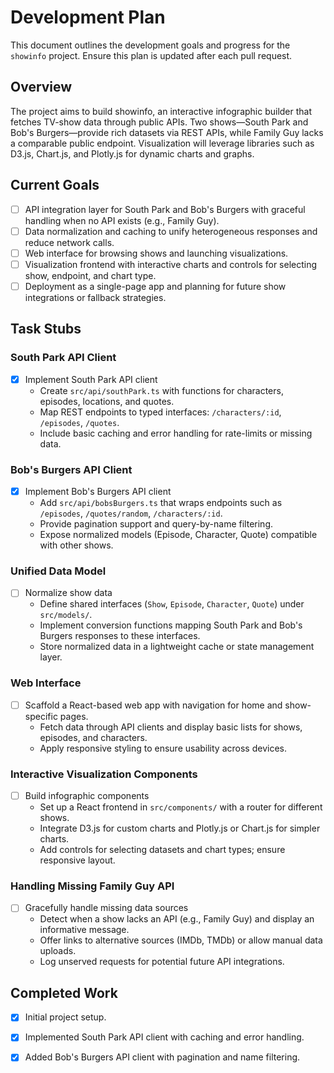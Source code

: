 # Development Plan

This document outlines the development goals and progress for the `showinfo` project. Ensure this plan is updated after each pull request.

## Overview
The project aims to build showinfo, an interactive infographic builder that fetches TV-show data through public APIs. Two shows—South Park and Bob's Burgers—provide rich datasets via REST APIs, while Family Guy lacks a comparable public endpoint. Visualization will leverage libraries such as D3.js, Chart.js, and Plotly.js for dynamic charts and graphs.

## Current Goals
- [ ] API integration layer for South Park and Bob's Burgers with graceful handling when no API exists (e.g., Family Guy).
- [ ] Data normalization and caching to unify heterogeneous responses and reduce network calls.
- [ ] Web interface for browsing shows and launching visualizations.
- [ ] Visualization frontend with interactive charts and controls for selecting show, endpoint, and chart type.
- [ ] Deployment as a single-page app and planning for future show integrations or fallback strategies.

## Task Stubs

### South Park API Client
- [x] Implement South Park API client
  - Create `src/api/southPark.ts` with functions for characters, episodes, locations, and quotes.
  - Map REST endpoints to typed interfaces: `/characters/:id`, `/episodes`, `/quotes`.
  - Include basic caching and error handling for rate-limits or missing data.

### Bob's Burgers API Client
- [x] Implement Bob's Burgers API client
  - Add `src/api/bobsBurgers.ts` that wraps endpoints such as `/episodes`, `/quotes/random`, `/characters/:id`.
  - Provide pagination support and query-by-name filtering.
  - Expose normalized models (Episode, Character, Quote) compatible with other shows.

### Unified Data Model
- [ ] Normalize show data
  - Define shared interfaces (`Show`, `Episode`, `Character`, `Quote`) under `src/models/`.
  - Implement conversion functions mapping South Park and Bob's Burgers responses to these interfaces.
  - Store normalized data in a lightweight cache or state management layer.

### Web Interface
- [ ] Scaffold a React-based web app with navigation for home and show-specific pages.
  - Fetch data through API clients and display basic lists for shows, episodes, and characters.
  - Apply responsive styling to ensure usability across devices.

### Interactive Visualization Components
- [ ] Build infographic components
  - Set up a React frontend in `src/components/` with a router for different shows.
  - Integrate D3.js for custom charts and Plotly.js or Chart.js for simpler charts.
  - Add controls for selecting datasets and chart types; ensure responsive layout.

### Handling Missing Family Guy API
- [ ] Gracefully handle missing data sources
  - Detect when a show lacks an API (e.g., Family Guy) and display an informative message.
  - Offer links to alternative sources (IMDb, TMDb) or allow manual data uploads.
  - Log unserved requests for potential future API integrations.

## Completed Work
- [x] Initial project setup.
- [x] Implemented South Park API client with caching and error handling.
- [x] Added Bob's Burgers API client with pagination and name filtering.

